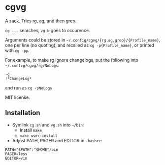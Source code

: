 cgvg
====

A [sack](https://github.com/sampson-chen/sack). Tries rg, ag, and then grep.

`cg ...` searches, `vg N` goes to occurence.

Arguments could be stored in `~/.config/cgvg/{rg,ag,grep}/{Profile_name}`,
one per line (no quoting), and recalled as `cg -p{Profile_name}`,
or printed with `cg -pp`.

For example, to make rg ignore changelogs, put the following into `~/.config/cgvg/rg/NoLogs`:
```
-g
!*ChangeLog*
```
and run as `cg -pNoLogs`

MIT license.

Installation
------------
- Symlink `cg.sh` and `vg.sh` into `~/bin`:
  * Install `make`
  * `make user-install`
- Adjust PATH, PAGER and EDITOR in `.bashrc`:
```
PATH="$PATH":"$HOME"/bin
PAGER=less
EDITOR=vim
```
